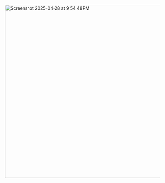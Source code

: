 <img width="562" alt="Screenshot 2025-04-28 at 9 54 48 PM" src="https://github.com/user-attachments/assets/06f5d358-5b1e-49da-8e54-8d0e6999ee2b" />
